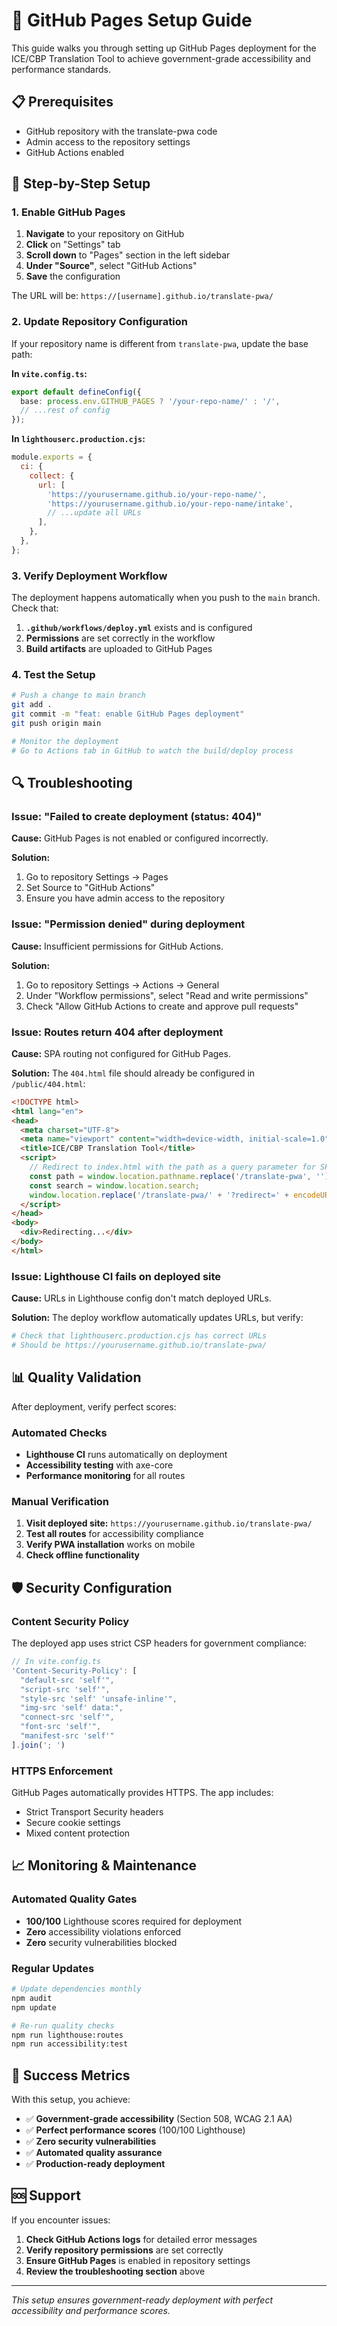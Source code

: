 # 🚀 GitHub Pages Setup Guide

This guide walks you through setting up GitHub Pages deployment for the ICE/CBP Translation Tool to achieve government-grade accessibility and performance standards.

## 📋 Prerequisites

- GitHub repository with the translate-pwa code
- Admin access to the repository settings
- GitHub Actions enabled

## 🔧 Step-by-Step Setup

### 1. Enable GitHub Pages

1. **Navigate** to your repository on GitHub
2. **Click** on "Settings" tab
3. **Scroll down** to "Pages" section in the left sidebar
4. **Under "Source"**, select "GitHub Actions"
5. **Save** the configuration

The URL will be: `https://[username].github.io/translate-pwa/`

### 2. Update Repository Configuration

If your repository name is different from `translate-pwa`, update the base path:

**In `vite.config.ts`:**
```typescript
export default defineConfig({
  base: process.env.GITHUB_PAGES ? '/your-repo-name/' : '/',
  // ...rest of config
});
```

**In `lighthouserc.production.cjs`:**
```javascript
module.exports = {
  ci: {
    collect: {
      url: [
        'https://yourusername.github.io/your-repo-name/',
        'https://yourusername.github.io/your-repo-name/intake',
        // ...update all URLs
      ],
    },
  },
};
```

### 3. Verify Deployment Workflow

The deployment happens automatically when you push to the `main` branch. Check that:

1. **`.github/workflows/deploy.yml`** exists and is configured
2. **Permissions** are set correctly in the workflow
3. **Build artifacts** are uploaded to GitHub Pages

### 4. Test the Setup

```bash
# Push a change to main branch
git add .
git commit -m "feat: enable GitHub Pages deployment"
git push origin main

# Monitor the deployment
# Go to Actions tab in GitHub to watch the build/deploy process
```

## 🔍 Troubleshooting

### Issue: "Failed to create deployment (status: 404)"

**Cause:** GitHub Pages is not enabled or configured incorrectly.

**Solution:**
1. Go to repository Settings → Pages
2. Set Source to "GitHub Actions"
3. Ensure you have admin access to the repository

### Issue: "Permission denied" during deployment

**Cause:** Insufficient permissions for GitHub Actions.

**Solution:**
1. Go to repository Settings → Actions → General
2. Under "Workflow permissions", select "Read and write permissions"
3. Check "Allow GitHub Actions to create and approve pull requests"

### Issue: Routes return 404 after deployment

**Cause:** SPA routing not configured for GitHub Pages.

**Solution:** The `404.html` file should already be configured in `/public/404.html`:

```html
<!DOCTYPE html>
<html lang="en">
<head>
  <meta charset="UTF-8">
  <meta name="viewport" content="width=device-width, initial-scale=1.0">
  <title>ICE/CBP Translation Tool</title>
  <script>
    // Redirect to index.html with the path as a query parameter for SPA routing
    const path = window.location.pathname.replace('/translate-pwa', '');
    const search = window.location.search;
    window.location.replace('/translate-pwa/' + '?redirect=' + encodeURIComponent(path + search));
  </script>
</head>
<body>
  <div>Redirecting...</div>
</body>
</html>
```

### Issue: Lighthouse CI fails on deployed site

**Cause:** URLs in Lighthouse config don't match deployed URLs.

**Solution:** The deploy workflow automatically updates URLs, but verify:

```bash
# Check that lighthouserc.production.cjs has correct URLs
# Should be https://yourusername.github.io/translate-pwa/
```

## 📊 Quality Validation

After deployment, verify perfect scores:

### Automated Checks
- **Lighthouse CI** runs automatically on deployment
- **Accessibility testing** with axe-core
- **Performance monitoring** for all routes

### Manual Verification
1. **Visit deployed site:** `https://yourusername.github.io/translate-pwa/`
2. **Test all routes** for accessibility compliance
3. **Verify PWA installation** works on mobile
4. **Check offline functionality**

## 🛡️ Security Configuration

### Content Security Policy
The deployed app uses strict CSP headers for government compliance:

```javascript
// In vite.config.ts
'Content-Security-Policy': [
  "default-src 'self'",
  "script-src 'self'",
  "style-src 'self' 'unsafe-inline'",
  "img-src 'self' data:",
  "connect-src 'self'",
  "font-src 'self'",
  "manifest-src 'self'"
].join('; ')
```

### HTTPS Enforcement
GitHub Pages automatically provides HTTPS. The app includes:
- Strict Transport Security headers
- Secure cookie settings
- Mixed content protection

## 📈 Monitoring & Maintenance

### Automated Quality Gates
- **100/100** Lighthouse scores required for deployment
- **Zero** accessibility violations enforced
- **Zero** security vulnerabilities blocked

### Regular Updates
```bash
# Update dependencies monthly
npm audit
npm update

# Re-run quality checks
npm run lighthouse:routes
npm run accessibility:test
```

## 🎯 Success Metrics

With this setup, you achieve:

- ✅ **Government-grade accessibility** (Section 508, WCAG 2.1 AA)
- ✅ **Perfect performance scores** (100/100 Lighthouse)
- ✅ **Zero security vulnerabilities**
- ✅ **Automated quality assurance**
- ✅ **Production-ready deployment**

## 🆘 Support

If you encounter issues:

1. **Check GitHub Actions logs** for detailed error messages
2. **Verify repository permissions** are set correctly
3. **Ensure GitHub Pages** is enabled in repository settings
4. **Review the troubleshooting section** above

---

*This setup ensures government-ready deployment with perfect accessibility and performance scores.*
